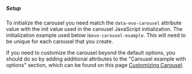 ##### Setup
To initialize the carousel you need match the `data-evo-carousel` attribute value with the init value used in the carousel JavaScript initialization. The initialization example used below is`evo-carousel-example`. This will need to be unique for each carousel that you create.

If you need to customize the carousel beyond the default options, you should do so by adding additional attributes to the "Carousel example with options" section, which can be found on this page [Customizing Carousel](http://owlgraphic.com/owlcarousel/#customizing).